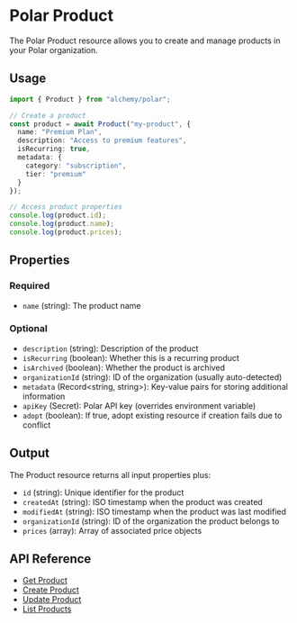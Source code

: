 # Polar Product

The Polar Product resource allows you to create and manage products in your Polar organization.

## Usage

```typescript
import { Product } from "alchemy/polar";

// Create a product
const product = await Product("my-product", {
  name: "Premium Plan",
  description: "Access to premium features",
  isRecurring: true,
  metadata: {
    category: "subscription",
    tier: "premium"
  }
});

// Access product properties
console.log(product.id);
console.log(product.name);
console.log(product.prices);
```

## Properties

### Required

- `name` (string): The product name

### Optional

- `description` (string): Description of the product
- `isRecurring` (boolean): Whether this is a recurring product
- `isArchived` (boolean): Whether the product is archived
- `organizationId` (string): ID of the organization (usually auto-detected)
- `metadata` (Record<string, string>): Key-value pairs for storing additional information
- `apiKey` (Secret): Polar API key (overrides environment variable)
- `adopt` (boolean): If true, adopt existing resource if creation fails due to conflict

## Output

The Product resource returns all input properties plus:

- `id` (string): Unique identifier for the product
- `createdAt` (string): ISO timestamp when the product was created
- `modifiedAt` (string): ISO timestamp when the product was last modified
- `organizationId` (string): ID of the organization the product belongs to
- `prices` (array): Array of associated price objects

## API Reference

- [Get Product](https://docs.polar.sh/api-reference/products/get)
- [Create Product](https://docs.polar.sh/api-reference/products/create)
- [Update Product](https://docs.polar.sh/api-reference/products/update)
- [List Products](https://docs.polar.sh/api-reference/products/list)
